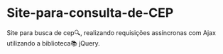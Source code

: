 # Site-para-consulta-de-CEP
Site para busca de cep:mag:, realizando requisições assíncronas com Ajax utilizando a biblioteca:books: jQuery.
